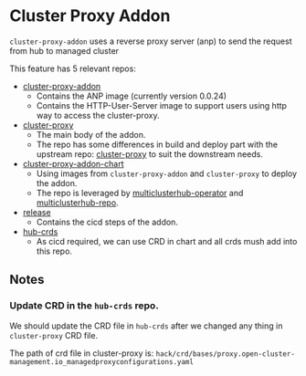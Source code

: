 # Cluster Proxy Addon

`cluster-proxy-addon` uses a reverse proxy server (anp) to send the request from hub to managed cluster

This feature has 5 relevant repos:
* [cluster-proxy-addon](https://github.com/stolostron/cluster-proxy-addon)
    * Contains the ANP image (currently version 0.0.24)
    * Contains the HTTP-User-Server image to support users using http way to access the cluster-proxy.
* [cluster-proxy](https://github.com/stolostron/cluster-proxy)
    * The main body of the addon.
    * The repo has some differences in build and deploy part with the upstream repo: [cluster-proxy](https://github.com/open-cluster-management-io/cluster-proxy) to suit the downstream needs.
* [cluster-proxy-addon-chart](https://github.com/stolostron/cluster-proxy-addon-chart)
    * Using images from `cluster-proxy-addon` and `cluster-proxy` to deploy the addon.
    * The repo is leveraged by [multiclusterhub-operator](https://github.com/stolostron/multiclusterhub-operator) and [multiclusterhub-repo](https://github.com/stolostron/multiclusterhub-repo). 
* [release](https://github.com/openshift/release)
    * Contains the cicd steps of the addon.
* [hub-crds](https://github.com/stolostron/hub-crds)
    * As cicd required, we can use CRD in chart and all crds mush add into this repo.

## Notes

### Update CRD in the `hub-crds` repo.

We should update the CRD file in `hub-crds` after we changed any thing in `cluster-proxy` CRD file.

The path of crd file in cluster-proxy is: `hack/crd/bases/proxy.open-cluster-management.io_managedproxyconfigurations.yaml` 
